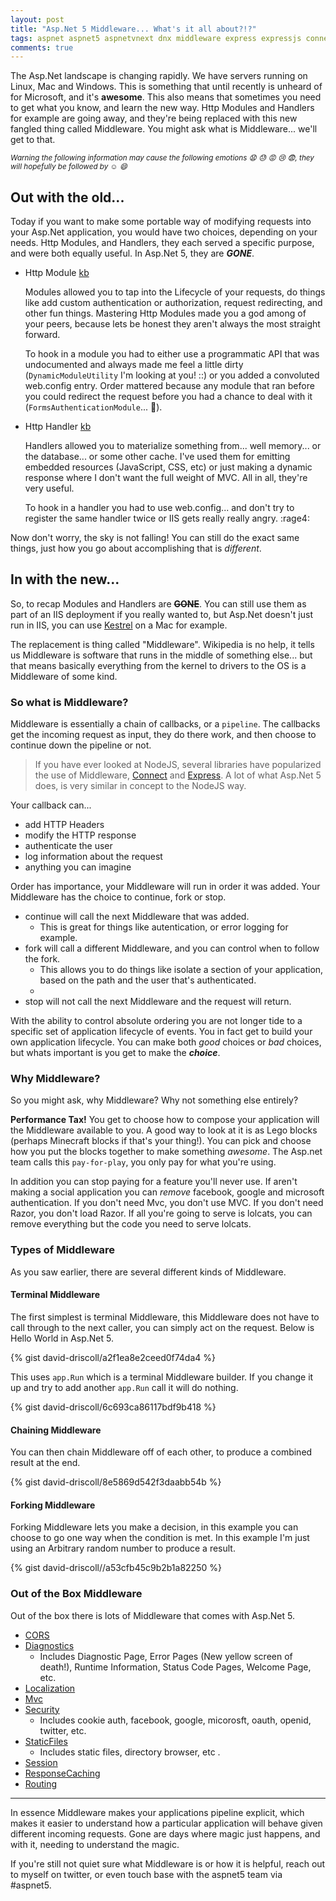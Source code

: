 ```yaml
---
layout: post
title: "Asp.Net 5 Middleware... What's it all about?!?"
tags: aspnet aspnet5 aspnetvnext dnx middleware express expressjs connect connectjs
comments: true
---
```


The Asp.Net landscape is changing rapidly.  We have servers running on Linux, Mac and Windows.  This is something that until recently is unheard of for Microsoft, and it's **awesome**.  This also means that sometimes you need to get what you know, and learn the new way.  Http Modules and Handlers for example are going away, and they're being replaced with this new fangled thing called Middleware.  You might ask what is Middleware... we'll get to that.

_<sub>Warning the following information may cause the following emotions :anguished: :sweat: :rage: :cry: :fearful:, they will hopefully be followed by :relaxed: :smile:</sub>_

## Out with the old...
Today if you want to make some portable way of modifying requests into your Asp.Net application, you would have two choices, depending on your needs.  Http Modules, and Handlers, they each served a specific purpose, and were both equally useful.  In Asp.Net 5, they are **_GONE_**.

* Http Module [kb]

    Modules allowed you to tap into the Lifecycle of your requests, do things like add custom authentication or authorization, request redirecting, and other fun things.  Mastering Http Modules made you a god among of your peers, because lets be honest they aren't always the most straight forward.

    To hook in a module you had to either use a programmatic API that was undocumented and always made me feel a little dirty (`DynamicModuleUtility` I'm looking at you! ::) or you added a convoluted web.config entry.  Order mattered because any module that ran before you could redirect the request before you had a chance to deal with it (`FormsAuthenticationModule`... :imp:).

* Http Handler [kb]

    Handlers allowed you to materialize something from... well memory... or the database... or some other cache.  I've used them for emitting embedded resources (JavaScript, CSS, etc) or just making a dynamic response where I don't want the full weight of MVC.  All in all, they're very useful.

    To hook in a handler you had to use web.config... and don't try to register the same handler twice or IIS gets really really angry. :rage4:

Now don't worry, the sky is not falling!   You can still do the exact same things, just how you go about accomplishing that is _different_.

## In with the new...

So, to recap Modules and Handlers are ~~**GONE**~~.  You can still use them as part of an IIS deployment if you really wanted to, but Asp.Net doesn't just run in IIS, you can use [Kestrel](https://github.com/aspnet/KestrelHttpServer) on a Mac for example.

The replacement is thing called "Middleware".  Wikipedia is no help, it tells us Middleware is software that runs in the middle of something else... but that means basically everything from the kernel to drivers to the OS is a Middleware of some kind.

### So what is Middleware?
Middleware is essentially a chain of callbacks, or a `pipeline`.  The callbacks get the incoming request as input, they do there work, and then choose to continue down the pipeline or not.

> If you have ever looked at NodeJS, several libraries have popularized the use of Middleware, [Connect](https://github.com/senchalabs/connect) and [Express](http://expressjs.com/).  A lot of what Asp.Net 5 does, is very similar in concept to the NodeJS way.

Your callback can...

* add HTTP Headers
* modify the HTTP response
* authenticate the user
* log information about the request
* anything you can imagine

Order has importance, your Middleware will run in order it was added.  Your Middleware has the choice to continue, fork or stop.

* continue will call the next Middleware that was added.
  * This is great for things like autentication, or error logging for example.
* fork will call a different Middleware, and you can control when to follow the fork.
  * This allows you to do things like isolate a section of your application, based on the path and the user that's authenticated.
  *
* stop will not call the next Middleware and the request will return.

With the ability to control absolute ordering you are not longer tide to a specific set of application lifecycle of events.  You in fact get to build your own application lifecycle.  You can make both _good_ choices or _bad_ choices, but whats important is you get to make the _**choice**_.


### Why Middleware?
So you might ask, why Middleware?  Why not something else entirely?

**Performance Tax!**  You get to choose how to compose your application will the Middleware available to you.  A good way to look at it is as Lego blocks (perhaps Minecraft blocks if that's your thing!).  You can pick and choose how you put the blocks together to make something _awesome_.  The Asp.net team calls this `pay-for-play`, you only pay for what you're using.

In addition you can stop paying for a feature you'll never use.  If aren't making a social application you can _remove_ facebook, google and microsoft authentication.   If you don't need Mvc, you don't use MVC.  If you don't need Razor, you don't load Razor.  If all you're going to serve is lolcats, you can remove everything but the code you need to serve lolcats.


### Types of Middleware
As you saw earlier, there are several different kinds of Middleware.

#### Terminal Middleware
The first simplest is terminal Middleware, this Middleware does not have to call through to the next caller, you can simply act on the request.  Below is Hello World in Asp.Net 5.

{% gist david-driscoll/a2f1ea8e2ceed0f74da4 %}

This uses `app.Run` which is a terminal Middleware builder.  If you change it up and try to add another `app.Run` call it will do nothing.

{% gist david-driscoll/6c693ca86117bdf9b418 %}

#### Chaining Middleware
You can then chain Middleware off of each other, to produce a combined result at the end.

{% gist david-driscoll/8e5869d542f3daabb54b %}

#### Forking Middleware
Forking Middleware lets you make a decision, in this example you can choose to go one way when the condition is met.  In this example I'm just using an Arbitrary random number to produce a result.

{% gist david-driscoll//a53cfb45c9b2b1a82250 %}

### Out of the Box Middleware
Out of the box there is lots of Middleware that comes with Asp.Net 5.  

* [CORS](https://github.com/aspnet/CORS)
* [Diagnostics](https://github.com/aspnet/Diagnostics)
    * Includes Diagnostic Page, Error Pages (New yellow screen of death!), Runtime Information, Status Code Pages, Welcome Page, etc.
* [Localization](https://github.com/aspnet/Localization)
* [Mvc](https://github.com/aspnet/Mvc)
* [Security](https://github.com/aspnet/Security)
    * Includes cookie auth, facebook, google, micorosft, oauth, openid, twitter, etc.
* [StaticFiles](https://github.com/aspnet/StaticFiles)
    * Includes static files, directory browser, etc .
* [Session](https://github.com/aspnet/Session)
* [ResponseCaching](https://github.com/aspnet/ResponseCaching)
* [Routing](https://github.com/aspnet/Routing)

-----------


In essence Middleware makes your applications pipeline explicit, which makes it easier to understand how a particular application will behave given different incoming requests.   Gone are days where magic just happens, and with it, needing to understand the magic.


If you're still not quiet sure what Middleware is or how it is helpful, reach out to myself on twitter, or even touch base with the aspnet5 team via #aspnet5.


[kb]: https://support.microsoft.com/kb/307985 "Microsoft Knowledge base article on Http Modules and Handlers"
